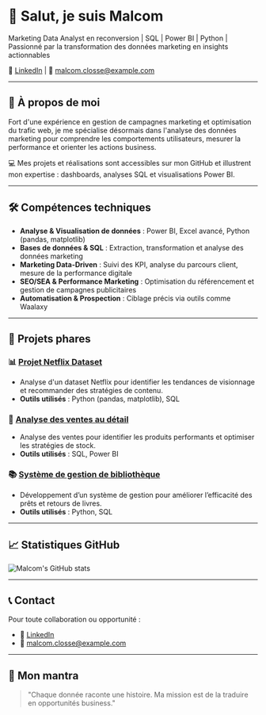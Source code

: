 # 👋 Salut, je suis Malcom

Marketing Data Analyst en reconversion | SQL | Power BI | Python | Passionné par la transformation des données marketing en insights actionnables

🔗 [LinkedIn](https://www.linkedin.com/in/malcom-closse/) | 📧 malcom.closse@example.com

---

## 🚀 À propos de moi

Fort d'une expérience en gestion de campagnes marketing et optimisation du trafic web, je me spécialise désormais dans l'analyse des données marketing pour comprendre les comportements utilisateurs, mesurer la performance et orienter les actions business.

💻 Mes projets et réalisations sont accessibles sur mon GitHub et illustrent mon expertise : dashboards, analyses SQL et visualisations Power BI.

---

## 🛠️ Compétences techniques

- **Analyse & Visualisation de données** : Power BI, Excel avancé, Python (pandas, matplotlib)  
- **Bases de données & SQL** : Extraction, transformation et analyse des données marketing  
- **Marketing Data-Driven** : Suivi des KPI, analyse du parcours client, mesure de la performance digitale  
- **SEO/SEA & Performance Marketing** : Optimisation du référencement et gestion de campagnes publicitaires  
- **Automatisation & Prospection** : Ciblage précis via outils comme Waalaxy  

---

## 📂 Projets phares

### 📊 [Projet Netflix Dataset](https://github.com/light971/Projet_Netflix)
- Analyse d'un dataset Netflix pour identifier les tendances de visionnage et recommander des stratégies de contenu.  
- **Outils utilisés** : Python (pandas, matplotlib), SQL  

### 🛒 [Analyse des ventes au détail](https://github.com/light971/sql_retail_sales_p1)
- Analyse des ventes pour identifier les produits performants et optimiser les stratégies de stock.  
- **Outils utilisés** : SQL, Power BI  

### 📚 [Système de gestion de bibliothèque](https://github.com/light971/Library_Systems_Managment_p2)
- Développement d’un système de gestion pour améliorer l’efficacité des prêts et retours de livres.  
- **Outils utilisés** : Python, SQL  

---

## 📈 Statistiques GitHub

![Malcom's GitHub stats](https://github-readme-stats.vercel.app/api?username=light971&show_icons=true&hide_title=true&count_private=true&theme=radical)

---

## 📞 Contact

Pour toute collaboration ou opportunité :  
- 🔗 [LinkedIn](https://www.linkedin.com/in/malcom-closse/)  
- 📧 malcom.closse@example.com  

---

## 🌟 Mon mantra

> "Chaque donnée raconte une histoire. Ma mission est de la traduire en opportunités business."
